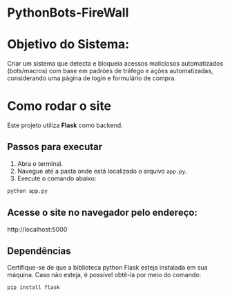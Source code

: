 # PythonBots-FireWall

# Objetivo do Sistema:

Criar um sistema que detecta e bloqueia acessos maliciosos automatizados (bots/macros) com base em padrões de tráfego e ações automatizadas, considerando uma página de login e formulário de compra.

# Como rodar o site

Este projeto utiliza **Flask** como backend.

## Passos para executar

1. Abra o terminal.
2. Navegue até a pasta onde está localizado o arquivo `app.py`.
3. Execute o comando abaixo:

```bash
python app.py
```

## Acesse o site no navegador pelo endereço:

http://localhost:5000

## Dependências

Certifique-se de que a biblioteca python Flask esteja instalada em sua máquina. Caso não esteja, é possível obtê-la por meio do comando:

```bash
pip install flask
```